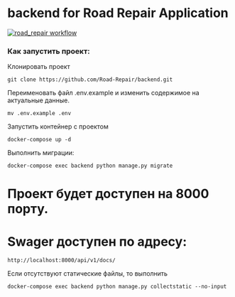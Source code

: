 # backend for Road Repair Application

[![road_repair workflow](https://github.com/Road-Repair/backend/actions/workflows/road_repair_workflow.yaml/badge.svg)](https://github.com/Road-Repair/backend/actions/workflows/road_repair_workflow.yaml)

### Как запустить проект:

Клонировать проект
```
git clone https://github.com/Road-Repair/backend.git
```

Переименовать файл .env.example и изменить содержимое на актуальные данные.
```
mv .env.example .env
```

Запустить контейнер c проектом
```
docker-compose up -d
```

Выполнить миграции:
```
docker-compose exec backend python manage.py migrate
```

# Проект будет доступен на 8000 порту.

# Swager доступен по адресу:
```
http://localhost:8000/api/v1/docs/
```

Если отсутствуют статические файлы, то выполнить
```
docker-compose exec backend python manage.py collectstatic --no-input
```